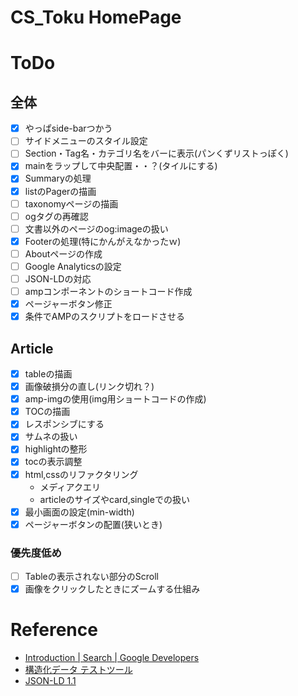 
# CS_Toku HomePage

# ToDo

## 全体

- [x] やっぱside-barつかう
- [ ] サイドメニューのスタイル設定
- [ ] Section・Tag名・カテゴリ名をバーに表示(パンくずリストっぽく)
- [x] mainをラップして中央配置・・？(タイルにする)
- [x] Summaryの処理
- [x] listのPagerの描画
- [ ] taxonomyページの描画
- [ ] ogタグの再確認
- [ ] 文書以外のページのog:imageの扱い
- [x] Footerの処理(特にかんがえなかったｗ)
- [ ] Aboutページの作成
- [ ] Google Analyticsの設定
- [ ] JSON-LDの対応
- [ ] ampコンポーネントのショートコード作成
- [x] ページャーボタン修正
- [x] 条件でAMPのスクリプトをロードさせる

## Article

- [x] tableの描画
- [x] 画像破損分の直し(リンク切れ？)
- [x] amp-imgの使用(img用ショートコードの作成)
- [x] TOCの描画
- [x] レスポンシブにする
- [x] サムネの扱い
- [x] highlightの整形
- [x] tocの表示調整
- [x] html,cssのリファクタリング
  - メディアクエリ
  - articleのサイズやcard,singleでの扱い
- [x] 最小画面の設定(min-width)
- [x] ページャーボタンの配置(狭いとき)

### 優先度低め

- [ ] Tableの表示されない部分のScroll
- [x] 画像をクリックしたときにズームする仕組み

# Reference

- [Introduction | Search | Google Developers](https://developers.google.com/search/docs/guides/)
- [構造化データ テストツール](https://search.google.com/structured-data/testing-tool/u/0/)
- [JSON-LD 1.1](https://json-ld.org/spec/latest/json-ld/)
